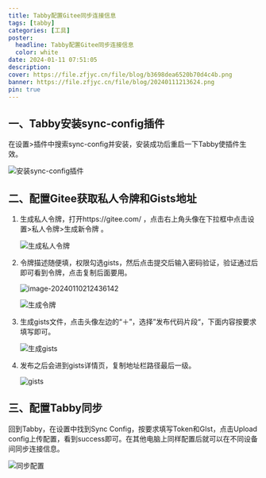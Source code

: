 ```yaml
---
title: Tabby配置Gitee同步连接信息
tags: [tabby]
categories: [工具]
poster:
  headline: Tabby配置Gitee同步连接信息
  color: white
date: 2024-01-11 07:51:05
description:
cover: https://file.zfjyc.cn/file/blog/b3698dea6520b70d4c4b.png
banner: https://file.zfjyc.cn/file/blog/20240111213624.png
pin: true
---
```


## 一、Tabby安装sync-config插件

在设置>插件中搜索sync-config并安装，安装成功后重启一下Tabby使插件生效。

![安装sync-config插件](https://file.zfjyc.cn/file/blog/image-20240110205246124.png)



## 二、配置Gitee获取私人令牌和Gists地址

1. 生成私人令牌，打开https://gitee.com/ ，点击右上角头像在下拉框中点击设置>私人令牌>生成新令牌 。

   ![生成私人令牌](https://file.zfjyc.cn/file/blog/image-20240110205849531.png)

2. 令牌描述随便填，权限勾选gists，然后点击提交后输入密码验证，验证通过后即可看到令牌，点击复制后面要用。

   ![image-20240110212436142](https://file.zfjyc.cn/file/blog/image-20240110212436142.png)

   ![生成令牌](https://file.zfjyc.cn/file/blog/image-20240110210946839.png)

3. 生成gists文件，点击头像左边的“＋”，选择”发布代码片段“，下面内容按要求填写即可。

   ![生成gists](https://file.zfjyc.cn/file/blog/image-20240110211657547.png)

4. 发布之后会进到gists详情页，复制地址栏路径最后一级。

   ![gists](https://file.zfjyc.cn/file/blog/image-20240110212059299.png)

## 三、配置Tabby同步

回到Tabby，在设置中找到Sync Config，按要求填写Token和GIst，点击Upload config上传配置，看到success即可。在其他电脑上同样配置后就可以在不同设备间同步连接信息。

![同步配置](https://file.zfjyc.cn/file/blog/image-20240110212727859.png)